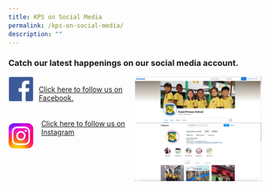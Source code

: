 ```yaml
---
title: KPS on Social Media
permalink: /kps-on-social-media/
description: ""
---
```

### Catch our latest happenings on our social media account.

<img style="float: right; margin-left: 10px; width:50%" src="/images/Facebook_Page.png">
<a href="https://www.facebook.com/KranjiPrimarySchool.Official" target="_blank"><img style="float: left; margin-right: 10px; width:10%" src="/images/FB_icon.png"><br>Click here to follow us on Facebook.
<br>
<img style="float: right; margin-left: 10px; width:50%;" src="/images/Instagram_Page.png">
<a href="https://www.instagram.com/kranji_primary_school?hl=en" target="_blank"><br><img style="float: left; margin-right: 15px; width:10%" src="images/IG_icon.jpg"><br>Click here to follow us on Instagram